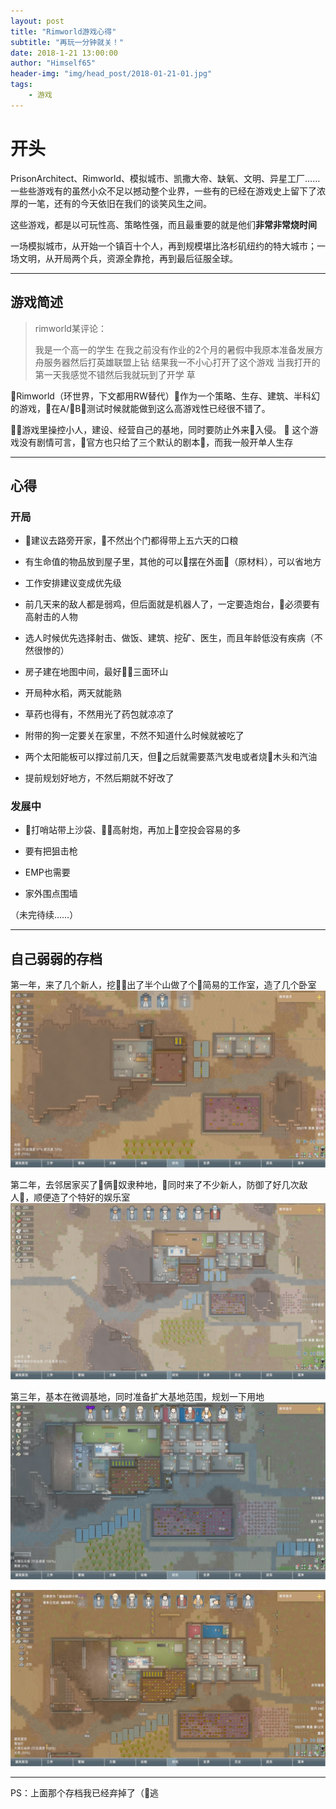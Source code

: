 ```yaml
---
layout: post
title: "Rimworld游戏心得"
subtitle: "再玩一分钟就关！"
date: 2018-1-21 13:00:00
author: "Himself65"
header-img: "img/head_post/2018-01-21-01.jpg"
tags: 
    - 游戏
---
```

# 开头

PrisonArchitect、Rimworld、模拟城市、凯撒大帝、缺氧、文明、异星工厂……一些些游戏有的虽然小众不足以撼动整个业界，一些有的已经在游戏史上留下了浓厚的一笔，还有的今天依旧在我们的谈笑风生之间。

这些游戏，都是以可玩性高、策略性强，而且最重要的就是他们**非常非常烧时间**

一场模拟城市，从开始一个镇百十个人，再到规模堪比洛杉矶纽约的特大城市；一场文明，从开局两个兵，资源全靠抢，再到最后征服全球。

---

## 游戏简述

>rimworld某评论：
>
>我是一个高一的学生 在我之前没有作业的2个月的暑假中我原本准备发展方舟服务器然后打英雄联盟上钻 结果我一不小心打开了这个游戏 当我打开的第一天我感觉不错然后我就玩到了开学 草

Rimworld（环世界，下文都用RW替代）作为一个策略、生存、建筑、半科幻的游戏，在A/B测试时候就能做到这么高游戏性已经很不错了。

游戏里操控小人，建设、经营自己的基地，同时要防止外来入侵。

这个游戏没有剧情可言，官方也只给了三个默认的剧本，而我一般开单人生存

---

## 心得

### 开局

- 建议去路旁开家，不然出个门都得带上五六天的口粮

- 有生命值的物品放到屋子里，其他的可以摆在外面（原材料），可以省地方

- 工作安排建议变成优先级

- 前几天来的敌人都是弱鸡，但后面就是机器人了，一定要造炮台，必须要有高射击的人物

- 选人时候优先选择射击、做饭、建筑、挖矿、医生，而且年龄低没有疾病（不然很惨的）

- 房子建在地图中间，最好三面环山

- 开局种水稻，两天就能熟

- 草药也得有，不然用光了药包就凉凉了

- 附带的狗一定要关在家里，不然不知道什么时候就被吃了

- 两个太阳能板可以撑过前几天，但之后就需要蒸汽发电或者烧木头和汽油

- 提前规划好地方，不然后期就不好改了

### 发展中

- 打哨站带上沙袋、高射炮，再加上空投会容易的多

- 要有把狙击枪

- EMP也需要

- 家外围点围墙

（未完待续……）

---

## 自己弱弱的存档

第一年，来了几个新人，挖出了半个山做了个简易的工作室，造了几个卧室
![开局几个人](/img/in_post/2018-1-21-01.jpg)

第二年，去邻居家买了俩奴隶种地，同时来了不少新人，防御了好几次敌人，顺便造了个特好的娱乐室
![开局几个人](/img/in_post/2018-1-21-02.jpg)

第三年，基本在微调基地，同时准备扩大基地范围，规划一下用地
![开局几个人](/img/in_post/2018-1-21-03.jpg)

![开局几个人](/img/in_post/2018-1-21-04.jpg)

---

PS：上面那个存档我已经弃掉了（逃